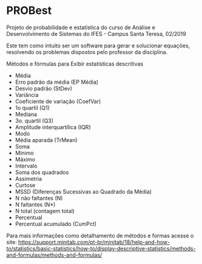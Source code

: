 # PROBest
Projeto de probabilidade e estatística do curso de Análise e Desenvolvimento de Sistemas do IFES - Campus Santa Teresa, 02/2019

Este tem como intuito ser um software para gerar e solucionar equações, resolvendo os problemas dispostos pelo professor da disciplina.

Métodos e fórmulas para Exibir estatísticas descritivas
  - Média
  - Erro padrão da média (EP Média)
  - Desvio padrão (StDev)
  - Variância
  - Coeficiente de variação (CoefVar)
  - 1o quartil (Q1)
  - Mediana
  - 3o. quartil (Q3)
  - Amplitude interquartílica (IQR)
  - Modo
  - Média aparada (TrMean)
  - Soma
  - Mínimo
  - Máximo
  - Intervalo
  - Soma dos quadrados
  - Assimetria
  - Curtose
  - MSSD (Diferenças Sucessivas ao Quadrado da Média)
  - N não faltantes (N)
  - N faltantes (N*)
  - N total (contagem total)
  - Percentual
  - Percentual acumulado (CumPct)

Para mais informações como detalhamento de métodos e formas acesse o site: 
https://support.minitab.com/pt-br/minitab/18/help-and-how-to/statistics/basic-statistics/how-to/display-descriptive-statistics/methods-and-formulas/methods-and-formulas/
